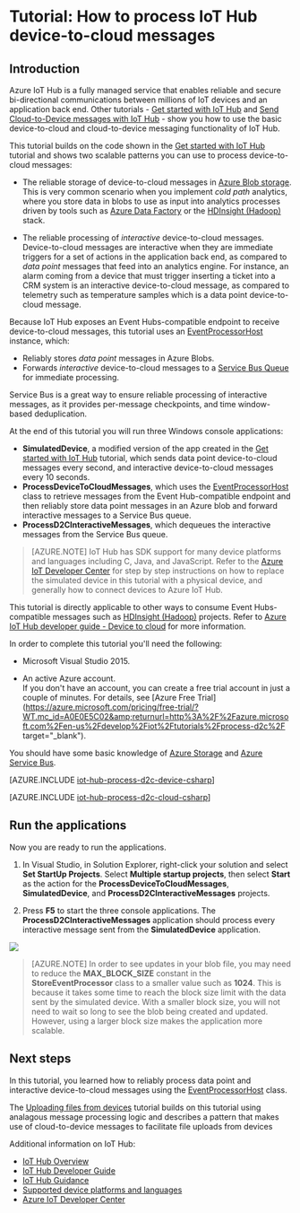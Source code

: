<properties
	pageTitle="Process IoT Hub device-to-cloud messages | Microsoft Azure"
	description="Follow this tutorial to learn useful patterns to process IoT Hub device-to-cloud messages."
	services="iot-hub"
	documentationCenter=".net"
	authors="dominicbetts"
	manager="timlt"
	editor=""/>

<tags
     ms.service="iot-hub"
     ms.devlang="csharp"
     ms.topic="article"
     ms.tgt_pltfrm="na"
     ms.workload="na"
     ms.date="01/05/2016"
     ms.author="dobett"/>

# Tutorial: How to process IoT Hub device-to-cloud messages

## Introduction

Azure IoT Hub is a fully managed service that enables reliable and secure bi-directional communications between millions of IoT devices and an application back end. Other tutorials - [Get started with IoT Hub] and [Send Cloud-to-Device messages with IoT Hub] - show you how to use the basic device-to-cloud and cloud-to-device messaging functionality of IoT Hub.

This tutorial builds on the code shown in the [Get started with IoT Hub] tutorial and shows two scalable patterns you can use to process device-to-cloud messages:

- The reliable storage of device-to-cloud messages in [Azure Blob storage]. This is very common scenario when you implement *cold path* analytics, where you store data in blobs to use as input into analytics processes driven by tools such as [Azure Data Factory] or the [HDInsight (Hadoop)] stack.

- The reliable processing of *interactive* device-to-cloud messages. Device-to-cloud messages are interactive when they are immediate triggers for a set of actions in the application back end, as compared to *data point* messages that feed into an analytics engine. For instance, an alarm coming from a device that must trigger inserting a ticket into a CRM system is an interactive device-to-cloud message, as compared to telemetry such as temperature samples which is a data point device-to-cloud message.

Because IoT Hub exposes an Event Hubs-compatible endpoint to receive device-to-cloud messages, this tutorial uses an [EventProcessorHost] instance, which:

* Reliably stores *data point* messages in Azure Blobs.
* Forwards *interactive* device-to-cloud messages to a [Service Bus Queue] for immediate processing.

Service Bus is a great way to ensure reliable processing of interactive messages, as it provides per-message checkpoints, and time window-based deduplication.

At the end of this tutorial you will run three Windows console applications:

* **SimulatedDevice**, a modified version of the app created in the [Get started with IoT Hub] tutorial, which sends data point device-to-cloud messages every second, and interactive device-to-cloud messages every 10 seconds.
* **ProcessDeviceToCloudMessages**, which uses the [EventProcessorHost] class to retrieve messages from the Event Hub-compatible endpoint and then reliably store data point messages in an Azure blob and forward interactive messages to a Service Bus queue.
* **ProcessD2CInteractiveMessages**, which dequeues the interactive messages from the Service Bus queue.

> [AZURE.NOTE] IoT Hub has SDK support for many device platforms and languages including C, Java, and JavaScript. Refer to the [Azure IoT Developer Center] for step by step instructions on how to replace the simulated device in this tutorial with a physical device, and generally how to connect devices to Azure IoT Hub.

This tutorial is directly applicable to other ways to consume Event Hubs-compatible messages such as [HDInsight (Hadoop)] projects. Refer to [Azure IoT Hub developer guide - Device to cloud] for more information.

In order to complete this tutorial you'll need the following:

+ Microsoft Visual Studio 2015.

+ An active Azure account. <br/>If you don't have an account, you can create a free trial account in just a couple of minutes. For details, see [Azure Free Trial](https://azure.microsoft.com/pricing/free-trial/?WT.mc_id=A0E0E5C02&amp;returnurl=http%3A%2F%2Fazure.microsoft.com%2Fen-us%2Fdevelop%2Fiot%2Ftutorials%2Fprocess-d2c%2F target="_blank").

You should have some basic knowledge of [Azure Storage] and [Azure Service Bus].


[AZURE.INCLUDE [iot-hub-process-d2c-device-csharp](../../includes/iot-hub-process-d2c-device-csharp.md)]


[AZURE.INCLUDE [iot-hub-process-d2c-cloud-csharp](../../includes/iot-hub-process-d2c-cloud-csharp.md)]

## Run the applications

Now you are ready to run the applications.

1.	In Visual Studio, in Solution Explorer, right-click your solution and select **Set StartUp Projects**. Select **Multiple startup projects**, then select **Start** as the action for the **ProcessDeviceToCloudMessages**, **SimulatedDevice**, and **ProcessD2CInteractiveMessages** projects.

2.	Press **F5** to start the three console applications. The **ProcessD2CInteractiveMessages** application should process every interactive message sent from the **SimulatedDevice** application.

  ![][50]

> [AZURE.NOTE] In order to see updates in your blob file, you may need to reduce the **MAX_BLOCK_SIZE** constant in the **StoreEventProcessor** class to a smaller value such as **1024**. This is because it takes some time to reach the block size limit with the data sent by the simulated device. With a smaller block size, you will not need to wait so long to see the blob being created and updated. However, using a larger block size makes the application more scalable.

## Next steps

In this tutorial, you learned how to reliably process data point and interactive device-to-cloud messages using the [EventProcessorHost] class. 

The [Uploading files from devices] tutorial builds on this tutorial using analagous message processing logic and describes a pattern that makes use of cloud-to-device messages to facilitate file uploads from devices

Additional information on IoT Hub:

* [IoT Hub Overview]
* [IoT Hub Developer Guide]
* [IoT Hub Guidance]
* [Supported device platforms and languages][Supported devices]
* [Azure IoT Developer Center]

<!-- Images. -->
[50]: ./media/iot-hub-csharp-csharp-process-d2c/run1.png


<!-- Links -->

[Azure Blob storage]: https://azure.microsoft.com/en-us/documentation/articles/storage-dotnet-how-to-use-blobs/
[Azure Data Factory]: https://azure.microsoft.com/en-us/documentation/services/data-factory/
[HDInsight (Hadoop)]: https://azure.microsoft.com/en-us/documentation/services/hdinsight/
[Service Bus Queue]: https://azure.microsoft.com/en-us/documentation/articles/service-bus-dotnet-how-to-use-queues/
[EventProcessorHost]: http://msdn.microsoft.com/library/azure/microsoft.servicebus.messaging.eventprocessorhost(v=azure.95).aspx



[Azure IoT Hub developer guide - Device to cloud]: https://azure.microsoft.com/en-us/documentation/articles/iot-hub-devguide/#d2c

[Azure Storage]: https://azure.microsoft.com/en-us/documentation/services/storage/
[Azure Service Bus]: https://azure.microsoft.com/en-us/documentation/services/service-bus/



[Send Cloud-to-Device messages with IoT Hub]: iot-hub-csharp-csharp-c2d.md
[Uploading files from devices]: iot-hub-csharp-csharp-file-upload.md

[IoT Hub Overview]: iot-hub-what-is-iot-hub.md
[IoT Hub Guidance]: iot-hub-guidance.md
[IoT Hub Developer Guide]: iot-hub-devguide.md
[Get started with IoT Hub]: iot-hub-csharp-csharp-getstarted.md
[Supported devices]: https://github.com/Azure/azure-iot-sdks/blob/master/doc/tested_configurations.md
[Azure IoT Developer Center]: https://azure.microsoft.com/develop/iot

